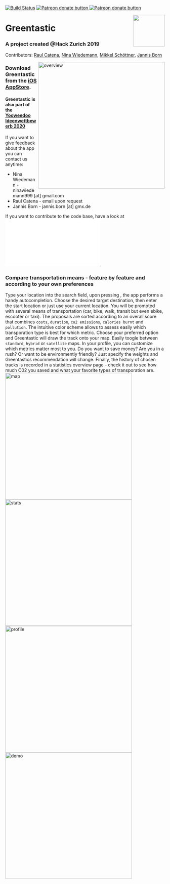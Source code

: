 [![Build Status](https://api.travis-ci.com/jannisborn/greentastic.svg?branch=master)](https://travis-ci.com/github/jannisborn/greentastic) <a href="https://www.patreon.com/user?u=31534628&fan_landing=true"><img src="https://img.shields.io/endpoint.svg?url=https://moshef9.wixsite.com/patreon-badge/_functions/badge/?username=user?u=31534628&fan_landing=true" alt="Patreon donate button" /> </a><span class="badge-patreon"><a href="https://www.patreon.com/user?u=31534628&fan_landing=true" title="Donate to this project using Patreon"><img src="https://img.shields.io/badge/patreon-donate-green.svg" alt="Patreon donate button" /></a></span>

<img align="right" width="100" height="100" src="https://github.com/jannisborn/greentastic_backend/blob/master/assets/app_icon.png">

# Greentastic 
### A project created @Hack Zurich 2019
Contributors: [Raul Catena](https://github.com/RaulCatena), [Nina Wiedemann](https://github.com/NinaWie), [Mikkel Schöttner](https://github.com/mschoettner), [Jannis Born](https://github.com/jannisborn)

<img align="right" src="https://github.com/jannisborn/greentastic/blob/master/assets/small_screenshots/overview.png" alt="overview" width="400"/>

### Download Greentastic from the [iOS AppStore](https://apps.apple.com/us/app/greentastic/id1494062757?ls=1).

#### Greentastic is also part of the [Yooweedoo Ideenwettbewerb 2020](https://www.yooweedoo.org/de/projekt/greentastic)


If you want to give feedback about the app you can contact us anytime:
* Nina Wiedemann - ninawiedemann999 [at] gmail.com
* Raul Catena - email upon request
* Jannis Born - jannis.born [at] gmx.de

If you want to contribute to the code base, have a look at ![instructions](instructions.md).

### Compare transportation means - feature by feature and according to your own preferences
Type your location into the search field, upon pressing <Enter>, the app performs a handy autocompletion. Choose the desired target destination, then enter the start location or just use your current location. You will be prompted with several means of transportation (car, bike, walk, transit but even ebike, escooter or taxi). The proposals are sorted according to an overall score that combines `costs`, `duration`, `co2 emissions`, `calories burnt` and `pollution`. The intuitive color scheme allows to assess easily which transporation type is best for which metric. Choose your preferred option and Greentastic will draw the track onto your map. Easily toogle between `standard`, `hybrid` or `satellite` maps. In your profile, you can customize which metrics matter most to you. Do you want to save money? Are you in a rush? Or want to be environmently friendly? Just specify the weights and Greentastics recommendation will change. Finally, the history of chosen tracks is recorded in a statistics overview page - check it out to see how much C02 you saved and what your favorite types of transporation are.   
<img align="center" src="https://github.com/jannisborn/greentastic_backend/blob/master/assets/small_screenshots/map.png" alt="map" width="400"/> 
<img align="center" src="https://github.com/jannisborn/greentastic_backend/blob/master/assets/small_screenshots/statistics.png" alt="stats" width="400"/>
 <img align="center" src="https://github.com/jannisborn/greentastic_backend/blob/master/assets/small_screenshots/profile.png" alt="profile" width="400"/> 
<img align="center" src="https://github.com/jannisborn/greentastic_backend/blob/master/assets/small_screenshots/route_pref.png" alt="demo" width="400"/>
